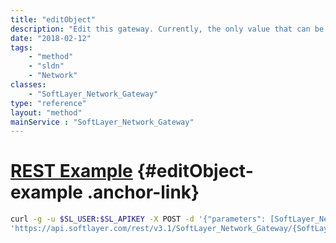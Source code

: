 ```yaml
---
title: "editObject"
description: "Edit this gateway. Currently, the only value that can be edited is the name. "
date: "2018-02-12"
tags:
    - "method"
    - "sldn"
    - "Network"
classes:
    - "SoftLayer_Network_Gateway"
type: "reference"
layout: "method"
mainService : "SoftLayer_Network_Gateway"
---
```


# [REST Example](#editObject-example) <a href="/article/rest/"><i class="fas fa-question"></i></a> {#editObject-example .anchor-link} 
```bash
curl -g -u $SL_USER:$SL_APIKEY -X POST -d '{"parameters": [SoftLayer_Network_Gateway]}' \
'https://api.softlayer.com/rest/v3.1/SoftLayer_Network_Gateway/{SoftLayer_Network_GatewayID}/editObject'
```

